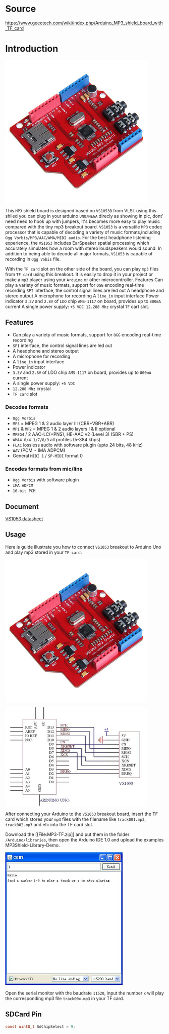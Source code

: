 # Source
https://www.geeetech.com/wiki/index.php/Arduino_MP3_shield_board_with_TF_card

# Introduction
![File:MP3-TF.jpg](MP3-TF.jpg)

This `MP3` shield board is designed based on `VS1053B` from VLSI. using this shiled you can plug in your arduino `UNO/MEGA` direcly as showing in pic, dont' need need to hook up with jumpers, it's becomes more easy to play music compared with the tiny mp3 breakout board. `VS1053` is a versatile `MP3` codec processor that is capable of decoding a variety of music formats,including `Ogg Vorbis/MP3/AAC/WMA/MIDI audio`. For the best headphone listening experience, the `VS1053` includes EarSpeaker spatial processing which accurately simulates how a room with stereo loudspeakers would sound. In addition to being able to decode all major formats, `VS1053` is capable of recording in `Ogg Vobis` file.

With the `TF card` slot on the other side of the board, you can play `mp3` files from `TF card` using this breakout. It is easily to drop it in your project or make a `mp3` player using your `Arduino` or other microcontroller. Features Can play a variety of music formats, support for `OGG` encoding real-time recording `SPI` interface, the control signal lines are led out A headphone and stereo output A microphone for recording A `line_in` input interface Power indicator `3.3V` and `2.8V` of `LDO` chip `AMS-1117` on board, provides up to `800mA` current A single power supply: `+5 VDC 12.288 Mhz` crystal `TF` cart slot. 

## Features
* Can play a variety of music formats, support for `OGG` encoding real-time recording
* `SPI` interface, the control signal lines are led out
* A headphone and stereo output
* A microphone for recording
* A `line_in` input interface
* Power indicator
* `3.3V` and `2.8V` of LDO chip `AMS-1117` on board, provides up to `800mA` current
* A single power supply: `+5 VDC`
* `12.288 Mhz` crystal
* `TF card` slot

### Decodes  formats
* `Ogg Vorbis` 
* `MP3` = MPEG 1 & 2 audio layer III (CBR+VBR+ABR) 
* `MP1` & `MP2` = MPEG 1 & 2 audio layers I & II optional 
* `MPEG4` / 2 AAC-LC(+PNS), HE-AAC v2 (Level 3) (SBR + PS) 
* `WMA4.0/4.1/7/8/9` all profiles (5-384 kbps) 
* `FLAC` lossless audio with software plugin (upto 24 bits, 48 kHz) 
* `WAV` (PCM + IMA ADPCM) 
* General `MIDI 1` / `SP-MIDI` format 0
### Encodes formats from mic/line
* `Ogg Vorbis` with software plugin 
* `IMA ADPCM` 
* `16-bit PCM`

## Document

[VS1053 datasheet](vs1053s.pdf)
## Usage

Here is guide illustrate you how to connect `VS1053` breakout to Arduino Uno and play mp3 stored in your `TF card`.


![File:MP3-TF.jpg](MP3-TF.jpg)

![File:VS1053-sch.jpg](VS1053-sch.jpg)


After connecting your Arduino to the `VS1053` breakout board, insert the TF card which stores your `mp3` files with the filename like `track001.mp3`, `track002.mp3` and etc into the TF card slot.<br>

Download the [[File:MP3-TF.zip]] and put them in the folder `/Arduino/libraries`, then open the Arduino IDE 1.0 and upload the examples MP3Shield-Library-Demo. 

![File:serial2.jpg](serial2.jpg)

Open the serial monitor with the baudrate `11520`, input the number `x` will play the corresponding mp3 file `track00x.mp3` in your TF card.


## SDCard Pin
```c
const uint8_t SdChipSelect = 9;
```